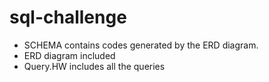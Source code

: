 # sql-challenge

- SCHEMA contains codes generated by the ERD diagram. 
- ERD diagram included 
- Query.HW includes all the queries
